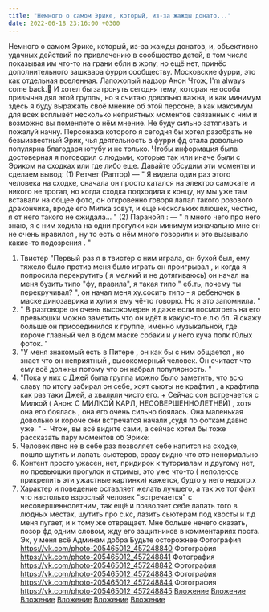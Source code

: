 ```yaml
---
title: "Немного о самом Эрике, который, из-за жажды донато..."
date: 2022-06-18 23:16:00 +0300
---
```


Немного о самом Эрике, который, из-за жажды донатов, и, объективно удачных действий по привлечению в сообщество детей, в том числе показывая им что-то на грани ебли в жопу, но ещё нет, принёс дополнительного зашквара фурри сообществу.
Московские фурри, это как отдельная вселенная.
Лапожопый надзор
Анон
Чтож, I'm always come back.🖤
И хотел бы затронуть сегодня тему, которая не особа привычна дял этой группы, но я считаю довольно важна, и как минимум здесь я буду выражать своё мнение об этой персоне, а как максимум для всех всплывёт несколько неприятных моментов связанных с ним и возможно вы поменяете о нём мнение.
Не буду сильно затягивать и пожалуй начну.
Персонажа которого я сегодня бы хотел разобрать не безыизвестный Эрик, чья деятельность в фурри фд стала довольно популярна благодаря ютубу и не только.
Чтобы информация была достоверная я поговорил с людьми, которые так или иначе были с Эриком на сходках или где либо еще. Давайте обсудим эти моменты и сделаем вывод:
(1) Ретчет (Раптор)
— " Я видела один раз этого человека на сходке, сначала он просто катался на электро самокате и никого не трогал, но когда сходка подходила к концу, ну мы уже там вставали на общее фото, он откровенно говоря лапал такого розового дракончика, вроде его Милка зовут, и ещё нескольких плюшек, честно, я от него такого не ожидала... "
(2) Паранойя :
— " я много чего про него знаю, я  с ним ходила на одни прогулки как минимум изначально мне он не очень нравился , ну то есть о нём много говорили и это вызывало какие-то подозрения . "
1) Твистер
"Первый раз я в твистер с ним играла, он бухой был, ему тяжело было против меня было играть он проигрывал ,  и когда я попросила перекрутить ( я мелкий и не дотягиваюсь) он начал на меня бузить типо "фу, правила", я такая типо " еб.ть, почему ты перекручивал? ", он начал меня ху.сосить типо - я ребеночек в маске динозаврика и хули я ему чё-то говорю. Но я это запомнила. "
2) " В разговоре он очень высокомерен и даже если посмотреть на его превьюшки можно заметить что он идёт в какую-то е.лю бл. Я скажу больше он присоединился к группе, именно музыкальной, где короче главный чел в бдсм маске собаки и у него куча полк г0лых фоток. "
3) "У меня знакомый есть в Питере , он как бы с ним общается , но знает что он неприятный , высокомерный человек. Он считает что ему всё должны потому что он набрал популярность. "
4) "Пока у них с Джей была группа можно было заметить, что всю славу по итогу забирал он себе, хоят сьюты не крафтил , а крафтила как раз таки Джей, а хвалили чисто его. + Сейчас сон встречается с Милкой ( Анон: С МИЛКОЙ КАРЛ, НЕСОВЕРШЕННОЛЕТНЕЙ) , хотя она его боялась , она его очень сильно боялась. Она маленькая довольно и короче они встречатся начали ,судя по фоткам давно уже. "
~
Чтож, вы всё видите сами, а сейчас хотел бы тоже рассказать пару моментов об Эрике:
1) Человек явно не в себе раз позволяет себе напится на сходке, пошло шутить и лапать сьютеров, сразу видно что это ненормально
2) Контент просто ужасен, нет, придирок к туториалам и другому нет, но превьюшки прогулок и стримы, это уже что-то ( неполеюсь прикрепить эти ужастные картинки) кажется, будто у него недотр.х
3) Характер и поведение оставляет желать лучшего, а так же тот факт что настолько взрослый человек "встречается" с несовершеннолетним, так ещё и позволяет себе лапать того в людных местах, шутить про с.кс, лазить сьютерам под хвосты и т.д меня пугает, и к тому же отвращает. Мне больше нечего сказать, позор фд одним словом, жду его защитников в комментариях поста.
Эх, у меня всё
Админам добра
Будьте осторожнее
Фотография
<a class="vk-attach" href="https://vk.com/photo-205465012_457248840">https://vk.com/photo-205465012_457248840</a>
Фотография
<a class="vk-attach" href="https://vk.com/photo-205465012_457248841">https://vk.com/photo-205465012_457248841</a>
Фотография
<a class="vk-attach" href="https://vk.com/photo-205465012_457248842">https://vk.com/photo-205465012_457248842</a>
Фотография
<a class="vk-attach" href="https://vk.com/photo-205465012_457248843">https://vk.com/photo-205465012_457248843</a>
Фотография
<a class="vk-attach" href="https://vk.com/photo-205465012_457248844">https://vk.com/photo-205465012_457248844</a>
Фотография
<a class="vk-attach" href="https://vk.com/photo-205465012_457248845">https://vk.com/photo-205465012_457248845</a>
<a class="vk-attach" href="https://vk.com/photo-205465012_457248840">Вложение</a>
<a class="vk-attach" href="https://vk.com/photo-205465012_457248841">Вложение</a>
<a class="vk-attach" href="https://vk.com/photo-205465012_457248842">Вложение</a>
<a class="vk-attach" href="https://vk.com/photo-205465012_457248843">Вложение</a>
<a class="vk-attach" href="https://vk.com/photo-205465012_457248844">Вложение</a>
<a class="vk-attach" href="https://vk.com/photo-205465012_457248845">Вложение</a>
